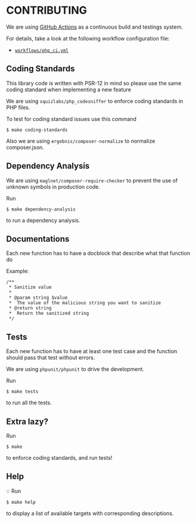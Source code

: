 # CONTRIBUTING

We are using [GitHub Actions](https://github.com/features/actions) as a continuous build and testings system.

For details, take a look at the following workflow configuration file:

- [`workflows/php_ci.yml`](workflows/php_ci.yml)

## Coding Standards

This library code is written with PSR-12 in mind so please use the same coding standard when implementing a new feature

We are using `squizlabs/php_codesniffer` to enforce coding standards in PHP files.

To test for coding standard issues use this command

```
$ make coding-standards
```

Also we are using `ergebnis/composer-normalize` to normalize composer.json.

## Dependency Analysis

We are using `maglnet/composer-require-checker` to prevent the use of unknown symbols in production code.

Run

```
$ make dependency-analysis
```

to run a dependency analysis.

## Documentations

Each new function has to have a docblock that describe what that function do

Example:

```
/**
 * Sanitize value
 *
 * @param string $value
 *  The value of the malicious string you want to sanitize
 * @return string
 *  Return the sanitized string
 */
```

## Tests

Each new function has to have at least one test case and the function should pass that test without errors.

We are using `phpunit/phpunit` to drive the development.

Run

```
$ make tests
```

to run all the tests.

## Extra lazy?

Run

```
$ make
```

to enforce coding standards, and run tests!

## Help

:bulb: Run

```
$ make help
```

to display a list of available targets with corresponding descriptions.
